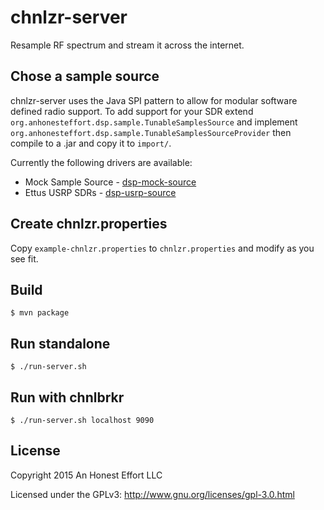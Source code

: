 # chnlzr-server

Resample RF spectrum and stream it across the internet.

## Chose a sample source
chnlzr-server uses the Java SPI pattern to allow for modular software defined
radio support. To add support for your SDR extend `org.anhonesteffort.dsp.sample.TunableSamplesSource`
and implement `org.anhonesteffort.dsp.sample.TunableSamplesSourceProvider`
then compile to a .jar and copy it to `import/`.

Currently the following drivers are available:
  + Mock Sample Source - [dsp-mock-source](https://github.com/rhodey/dsp-mock-source)
  + Ettus USRP SDRs - [dsp-usrp-source](https://github.com/rhodey/dsp-usrp-source)

## Create chnlzr.properties
Copy `example-chnlzr.properties` to `chnlzr.properties` and modify as you see fit.

## Build
```
$ mvn package
```

## Run standalone
```
$ ./run-server.sh
```

## Run with chnlbrkr
```
$ ./run-server.sh localhost 9090
```

## License

Copyright 2015 An Honest Effort LLC

Licensed under the GPLv3: http://www.gnu.org/licenses/gpl-3.0.html
